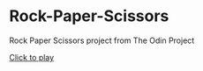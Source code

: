 # Rock-Paper-Scissors

Rock Paper Scissors project from The Odin Project

[Click to play](garyoks.github.io/Rock-Paper-Scissors)
